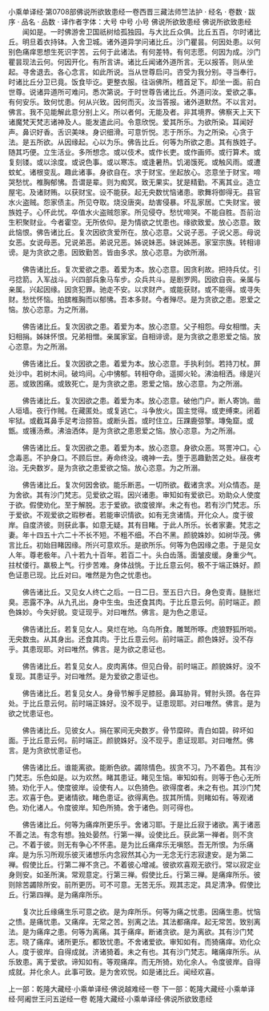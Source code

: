 小乘单译经·第0708部佛说所欲致患经一卷西晋三藏法师竺法护
· 经名 · 卷数 · 跋序
· 品名 · 品数 · 译作者字体：大号 中号 小号
佛说所欲致患经
佛说所欲致患经
　　闻如是。一时佛游舍卫国祇树给孤独园。与大比丘众俱。比丘五百。尔时诸比丘。明旦着衣持钵。入舍卫城。诸外道异学问诸比丘。沙门瞿昙。何因处患。以何别色痛痒思想生死识字苦。云何于此诸法。有何差特。有何志愿。何因为成。沙门瞿昙现法云何。何因开化。有所言讲。诸比丘闻诸外道所言。无以报答。则从坐起。寻舍退去。各心念言。如此所说。当从世尊启问。咨受为我分别。寻当奉行。时诸比丘分卫已竟。饭食毕讫。更整衣服。往诣佛所。稽首足下。却坐一面。前白世尊。说诸异道所可难问。悉次第说。于时世尊告诸比丘。外道问汝。爱欲之事。有何安乐。致何忧患。何从兴致。因何而灭。汝当答报。诸外道默然。不以言对。佛言。我不见能解此意分别上义。所以者何。无能及者。非其境界。佛察天上天下诸魔梵天梵志诸神及人。能发遣此问。令意欣悦。爱其所乐。为欲所染。耳闻好声。鼻识好香。舌识美味。身识细滑。可意忻悦。志于所乐。为之所染。心贪于法。是五所欲。从因缘起。心以为乐。佛告比丘。何等为所欲之患。其有族姓子。随其巧便。立生活业。多所想念。或以伎术。或作长吏。或作画师。或行算术。或复刻镂。或以涂度。或说色事。或以寒冻。或逢暑热。饥渴饿死。或触风雨。或遭蚊虻。诸根变乱。趣此诸事。身欲自在。求于财宝。坐起放心。恣意坐于财宝。啼哭愁忧。椎胸郁怫。吾谓是辈。则为痴冥。致无果实。犹是精勤。不离其业。造立屋宅。及诸财贿。以获财宝。设不能获。起无央数忧恼诸患。歌舞将御得无。县官水火盗贼。怨家债主。所见夺取。烧没唐突。劫害侵暴。坏乱家居。亡失财宝。彼族姓子。心怀此忧。卒值水火盗贼怨家。所见侵夺。愁忧啼哭。不能自胜。吾前治生积聚财业。今者霍空。无所依仰。是为情欲之忧患也。缘欲致爱。放心恣意。致此恼恨。佛告诸比丘。复次因欲贪爱所在。放心恣意。父说子恶。子说父恶。母说女恶。女说母恶。兄说弟恶。弟说兄恶。姊说妹恶。妹说姊恶。家室宗族。转相诽谤。是为贪欲之患。因致勤苦。皆由多求。放心恣意。为欲所溺。

　　佛告诸比丘。复次爱欲之患。着爱为本。放心恣意。因贪利故。把持兵仗。引弓捻箭。入军战斗。兴四部兵象马车步。众兵共斗。是剧罗网。因欲自丧。亲属与亲属。兴起因缘。因贪犯罪。驰走不安。以求财产。或能获财。或不能得。或寻失财。愁忧怀恼。拍膑椎胸而以郁怫。吾本多财。今者殚尽。是为贪欲之患。恩爱之恼。放心恣意。为之所溺。

　　佛告诸比丘。复次因欲之患。着爱为本。放心恣意。父子相怨。母女相憎。夫妇相捐。姊妹怀恨。兄弟相憎。亲属家室。自相诽谤。是为贪欲之患恩爱之恼。放心恣意。为之所溺。

　　佛告诸比丘。复次因欲之患。着爱为本。放心恣意。手执利剑。若持刀杖。屏处沙中。若树木间。破坞间。心中怫郁。转相夺命。遥掷火轮。沸油相洒。缘是兴恶。或致困痛。或致死亡。是为贪欲之患。恩爱之恼。放心恣意。为之所溺。

　　佛告诸比丘。复次因欲之患。着爱为本。放心恣意。破他门户。断人寄饷。凿人垣墙。夜行作贼。在藏匿处。或复逃亡。斗争放火。国主觉得。或吏缚束。闭着牢狱。或截耳鼻手足考治掠笞。或断头首。或时住立。压踝鹿弶擎。塼兔窟。或甑。或镬汤煮。沸油洒体。是为贪欲之患恩爱之恼。放心恣意。为之所溺。

　　佛告诸比丘。复次因欲之患。着爱为本。放心恣意。身欲众恶。骂詈冲口。心念毒恶。不护身口。不顾后世。寿命终没。魂神一去。堕于恶趣勤苦之处。昼夜考治。无央数岁。是为贪欲之患爱欲之恼。放心恣意。为之所溺。

　　佛告诸比丘。复次何因舍欲。能乐断恶。一切所欲。截诸贪求。刈众情态。是为舍欲。其有沙门梵志。见爱欲之瑕。因兴诸患。审知如有爱欲已。劝助众人使度于欲。假使劝化。至于解脱。志于爱欲。欲度彼岸。未之有也。若有沙门梵志。乐于爱欲。不观爱欲之瑕秽者。若能审识情欲。如有无贪诸情。开化众人。度于彼岸。自度济彼。则获此事。如意无疑。其有目睹。于此人所乐。长者家妻。梵志之妻。年十四五十六二十不长不短。不粗不细。不白不黑。颜貌姝妙。如树华茂。佛言比丘。初始目睹因缘。所兴可意欢乐。是欲所乐。何等为色因缘之患。于是见女人年。尊老极年。八十若九十百年。若百二十。头白齿落。面皱皮缓。身重少气。拄杖偻行。羸极上气。行步苦难。身体战恌。于比丘意云何。极不于端正姝好。颜色证患已现。比丘对曰。唯然是为色之忧患也。

　　佛告诸比丘。又见女人终亡之后。一日二日。至五日六日。身色变青。膖胀烂臭。恶露不净。从九孔出。身中生虫。虫还食其肉。于比丘意云何。前时端正。颜色姝妙。今失好貌。变证现乎。对曰唯然。佛言。是为色之患证。

　　佛告诸比丘。若复见女人。臭烂在地。乌鸟所食。雕鹫所啄。虎狼野狐所啖。无央数虫。从其身出。还食其肉。于比丘意云何。前时端正。颜色姝好。没不存乎。其患现耶。对曰唯然。佛言。是为欲之患证也。

　　佛告诸比丘。若复见女人。皮肉离体。但见白骨。前时端正。颜貌姝好。没不复现。其患证乎。对曰唯然。是为爱欲之患证也。

　　佛告诸比丘。若复见女人。身骨节解手足膝胫。鼻耳胁背。臂肘头颈。各在异处。于比丘意云何。前时端正姝好。没不现乎。证患现耶。对曰唯然。佛言。是为欲之忧患证也。

　　佛告诸比丘。见彼女人。捐在冢间无央数岁。骨节糜碎。青白如碧。碎坏如面。于比丘意云何。前时端正。颜貌姝好。没不现乎。患证现耶。对曰唯然。佛言。是为贪欲忧患证也。

　　佛告诸比丘。谁能离欲。能断色欲。蠲除情色。拔贪不习。乃不着色。其有沙门梵志。乐色如是。以为欢然。睹其患证。睹见生恼。审知如有。则等于色心无所猗。劝化于人。使度彼岸。设使有人。以色猗色。欲得度者。未之有也。其沙门梵志。欢喜于色。更诸情欲。睹色患证。欲得离色。拔其所情。则睹如有。等观诸色。劝化诸人。令度彼岸。知色所猗。舍于诸色。则可得也。

　　佛告诸比丘。何等为痛痒所更乐乎。舍诸习耶。于是比丘寂于诸欲。离于诸恶不善之法。有念有想。独处晏然。行第一禅。设使比丘。获此第一禅者。则不贪己。不着于彼。则无有争心不怀恚。是为比丘痛痒乐无嗔怒。吾无所恨。为乐痛痒。是为乐习所观乐彼灭诸想乐内念寂然其心为一无念无行志寂逮安。是为第二禅。假使比丘。行第二禅不贪己。不着彼心增减。彼欲欢喜观无欲行。常以寂定业身则安。如圣所演。常观意定。行第三禅。假使比丘。行第三禅。是痛痒所乐。彼则除苦蠲除所安。前所更历。可不可意。无苦无乐。观其志定。具足清净。假使比丘。行第四禅。是为痛痒所乐。

　　复次比丘缘痛生乐可意之欲。是为痒所乐。何等为痛之忧患。因痛生患。忧恼之愦。是痛忧患。又痛痒。无常之苦。别离之法。其法都痛痒。起无常苦。致别离法。是为痛痒之患。何等为离痛。其于痛痒。断诸贪欲。是为离欲。其有沙门梵志。晓了痛痒。诸所更乐。都致忧患。不舍诸爱欲。审知如有。而猗痛痒。劝化众人。度于彼岸。自得成就。济诸猗着。未之有也。其有沙门梵志。睹痛痒所乐。从乐致患。离于爱欲。谛知如有。等观痛痒。而无所猗。劝化余人。令度彼岸。自得成就。并化余人。此事可致。是为舍欢悦。如是诸比丘。闻经欢喜。

上一部：乾隆大藏经·小乘单译经·佛说越难经一卷
下一部：乾隆大藏经·小乘单译经·阿阇世王问五逆经一卷
乾隆大藏经·小乘单译经·佛说所欲致患经